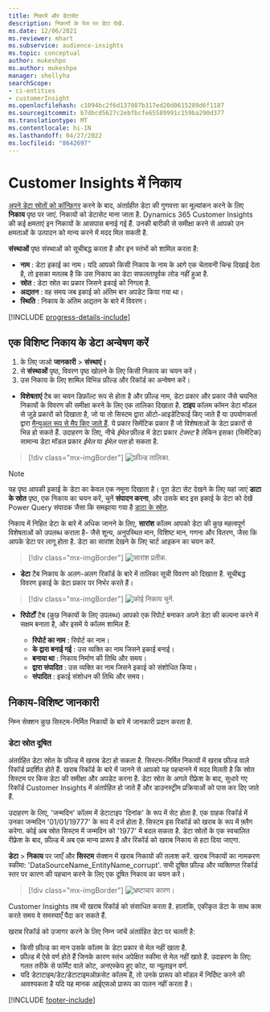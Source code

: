 ```yaml
---
title: निकायें और डेटासेट
description: निकायों के पेज पर डेटा देखें.
ms.date: 12/06/2021
ms.reviewer: mhart
ms.subservice: audience-insights
ms.topic: conceptual
author: mukeshpo
ms.author: mukeshpo
manager: shellyha
searchScope:
- ci-entities
- customerInsight
ms.openlocfilehash: c1094bc2f6d137087b317ed20d0615289d6f1187
ms.sourcegitcommit: b7dbcd5627c2ebfbcfe65589991c159ba290d377
ms.translationtype: MT
ms.contentlocale: hi-IN
ms.lasthandoff: 04/27/2022
ms.locfileid: "8642697"
---
```

# <a name="entities-in-customer-insights"></a>Customer Insights में निकाय

[अपने डेटा स्रोतों को कॉन्फ़िगर](data-sources.md) करने के बाद, अंतर्ग्रहीत डेटा की गुणवत्ता का मूल्यांकन करने के लिए **निकाय** पृष्ठ पर जाएं. निकायों को डेटासेट माना जाता है. Dynamics 365 Customer Insights की कई क्षमताएं इन निकायों के आसपास बनाई गई हैं. उनकी बारीकी से समीक्षा करने से आपको उन क्षमताओं के उत्पादन को मान्य करने में मदद मिल सकती है.

**संस्थाओं** पृष्ठ संस्थाओं को सूचीबद्ध करता है और इन स्तंभों को शामिल करता है:

- **नाम** : डेटा इकाई का नाम। यदि आपको किसी निकाय के नाम के आगे एक चेतावनी चिन्ह दिखाई देता है, तो इसका मतलब है कि उस निकाय का डेटा सफलतापूर्वक लोड नहीं हुआ है.
- **स्रोत** : डेटा स्रोत का प्रकार जिसने इकाई को निगला है.
- **अद्यतन** : वह समय जब इकाई को अंतिम बार अपडेट किया गया था।
- **स्थिति** : निकाय के अंतिम अद्यतन के बारे में विवरण।

[!INCLUDE [progress-details-include](includes/progress-details-pane.md)]

## <a name="explore-a-specific-entitys-data"></a>एक विशिष्ट निकाय के डेटा अन्वेषण करें

1. के लिए जाओ **जानकारी** > **संस्थाएं।**
1. से **संस्थाओं** पृष्ठ, विवरण पृष्ठ खोलने के लिए किसी निकाय का चयन करें।  
1. उस निकाय के लिए शामिल विभिन्न फ़ील्ड और रिकॉर्ड का अन्वेषण करें।

- **विशेषताएं** टैब का चयन डिफ़ॉल्ट रूप से होता है और फ़ील्ड नाम, डेटा प्रकार और प्रकार जैसे चयनित निकायों के विवरण की समीक्षा करने के लिए एक तालिका दिखाता है. **टाइप** कॉलम कॉमन डेटा मॉडल से जुड़े प्रकारों को दिखाता है, जो या तो सिस्टम द्वारा ऑटो-आइडेंटिफाई किए जाते हैं या उपयोगकर्ता द्वारा [मैन्युअल रूप से मैप किए जाते हैं](map-entities.md). ये प्रकार सिमेंटिक प्रकार हैं जो विशेषताओं के डेटा प्रकारों से भिन्न हो सकते हैं. उदाहरण के लिए, नीचे *ईमेल* फ़ील्ड में डेटा प्रकार *टेक्स्ट* है लेकिन इसका (सिमेंटिक) सामान्य डेटा मॉडल प्रकार *ईमेल* या *ईमेल पता* हो सकता है.

> [!div class="mx-imgBorder"]
> ![फ़ील्ड तालिका.](media/data-manager-entities-fields.PNG "फ़ील्ड तालिका")

> [!NOTE]
> यह पृष्ठ आपकी इकाई के डेटा का केवल एक नमूना दिखाता है। पूरा डेटा सेट देखने के लिए यहां जाएं **डाटा के स्रोत** पृष्ठ, एक निकाय का चयन करें, चुनें **संपादन करना**, और उसके बाद इस इकाई के डेटा को देखें Power Query संपादक जैसा कि समझाया गया है [डाटा के स्रोत](data-sources.md).

निकाय में निहित डेटा के बारे में अधिक जानने के लिए, **सारांश** कॉलम आपको डेटा की कुछ महत्वपूर्ण विशेषताओं को उपलब्ध कराता है- जैसे शून्य, अनुपस्थित मान, विशिष्ट मान, गणना और वितरण, जैसा कि आपके डेटा पर लागू होता है. डेटा का सारांश देखने के लिए चार्ट आइकन का चयन करें.

> [!div class="mx-imgBorder"]
> ![सारांश प्रतीक.](media/data-manager-entities-summary.png "डेटा सारांश तालिका")

- **डेटा** टैब निकाय के अलग-अलग रिकॉर्ड के बारे में तालिका सूची विवरण को दिखाता है. सूचीबद्ध विवरण इकाई के डेटा प्रकार पर निर्भर करते हैं।

> [!div class="mx-imgBorder"]
> ![कोई निकाय चुनें.](media/data-manager-entities-data.png "निकाय चुनें")

- **रिपोर्टों** टैब (कुछ निकायों के लिए उपलब्ध) आपको एक रिपोर्ट बनाकर अपने डेटा की कल्पना करने में सक्षम बनाता है, और इसमें ये कॉलम शामिल हैं:

  - **रिपोर्ट का नाम** : रिपोर्ट का नाम।
  - **के द्वारा बनाई गई** : उस व्यक्ति का नाम जिसने इकाई बनाई।
  - **बनाया था** : निकाय निर्माण की तिथि और समय।
  - **द्वारा संपादित** : उस व्यक्ति का नाम जिसने इकाई को संशोधित किया।
  - **संपादित** : इकाई संशोधन की तिथि और समय। 

## <a name="entity-specific-information"></a>निकाय-विशिष्ट जानकारी

निम्न सेक्शन कुछ सिस्टम-निर्मित निकायों के बारे में जानकारी प्रदान करता है.

### <a name="corrupted-data-sources"></a>डेटा स्रोत दूषित

अंतर्ग्रहित डेटा स्रोत के फ़ील्ड में खराब डेटा हो सकता है. सिस्टम-निर्मित निकायों में खराब फ़ील्ड वाले रिकॉर्ड प्रदर्शित होते हैं. खराब रिकॉर्ड के बारे में जानने से आपको यह पहचानने में मदद मिलती है कि स्रोत सिस्टम पर किस डेटा की समीक्षा और अपडेट करना है. डेटा स्रोत के अगले रीफ़्रेश के बाद, सुधारे गए रिकॉर्ड Customer Insights में अंतर्ग्रहित हो जाते हैं और डाउनस्ट्रीम प्रक्रियाओं को पास कर दिए जाते हैं. 

उदाहरण के लिए, 'जन्मदिन' कॉलम में डेटाटाइप 'दिनांक' के रूप में सेट होता है. एक ग्राहक रिकॉर्ड में उनका जन्मदिन '01/01/19777' के रूप में दर्ज होता है. सिस्टम इस रिकॉर्ड को खराब के रूप में फ़्लैग करेगा. कोई अब स्रोत सिस्टम में जन्मदिन को '1977' में बदल सकता है. डेटा स्रोतों के एक स्वचालित रीफ़्रेश के बाद, फ़ील्ड में अब एक मान्य प्रारूप है और रिकॉर्ड को खराब निकाय से हटा दिया जाएगा. 

**डेटा** > **निकाय** पर जाएँ और **सिस्टम** सेक्शन में खराब निकायों की तलाश करें. खराब निकायों का नामकरण स्कीमा: 'DataSourceName_EntityName_corrupt'. सभी दूषित फ़ील्ड और व्यक्तिगत रिकॉर्ड स्तर पर कारण की पहचान करने के लिए एक दूषित निकाय का चयन करें।
> [!div class="mx-imgBorder"]
> ![भ्रष्टाचार कारण।](media/corruption-reason.png "भ्रष्टाचार का कारण")

Customer Insights तब भी खराब रिकॉर्ड को संसाधित करता है. हालांकि, एकीकृत डेटा के साथ काम करते समय वे समस्याएँ पैदा कर सकते हैं.

खराब रिकॉर्ड को उजागर करने के लिए निम्न जांचें अंतर्ग्रहित डेटा पर चलती है: 

- किसी फ़ील्ड का मान उसके कॉलम के डेटा प्रकार से मेल नहीं खाता है.
- फ़ील्ड में ऐसे वर्ण होते हैं जिनके कारण स्तंभ अपेक्षित स्कीमा से मेल नहीं खाते हैं. उदाहरण के लिए: गलत तरीके से फॉर्मेट वाले कोट, अनएस्केप हुए कोट, या न्यूलाइन वर्ण.
- यदि डेटाटाइम/डेट/डेटाटाइमऑफ़सेट कॉलम हैं, तो उनके प्रारूप को मॉडल में निर्दिष्ट करने की आवश्यकता है यदि यह मानक आईएसओ प्रारूप का पालन नहीं करता है।


[!INCLUDE [footer-include](includes/footer-banner.md)]
